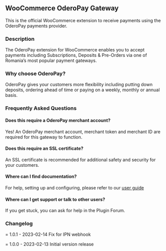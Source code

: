 ## WooCommerce OderoPay Gateway

This is the official WooCommerce extension to receive payments using the OderoPay payments provider.

### Description

The OderoPay extension for WooCommerce enables you to accept payments including Subscriptions, Deposits & Pre-Orders via one of Romania’s most popular payment gateways.

### Why choose OderoPay?

OderoPay gives your customers more flexibility including putting down deposits, ordering ahead of time or paying on a weekly, monthly or annual basis.

### Frequently Asked Questions

#### Does this require a OderoPay merchant account?

Yes! An OderoPay merchant account, merchant token and merchant ID are required for this gateway to function.

#### Does this require an SSL certificate? 

An SSL certificate is recommended for additional safety and security for your customers.

#### Where can I find documentation? 

For help, setting up and configuring, please refer to our [user guide](https://developer.pay.odero.ro)

#### Where can I get support or talk to other users?

If you get stuck, you can ask for help in the Plugin Forum.

### Changelog
= 1.0.1 - 2023-02-14
Fix for IPN webhook

= 1.0.0 - 2023-02-13
Initial version release



